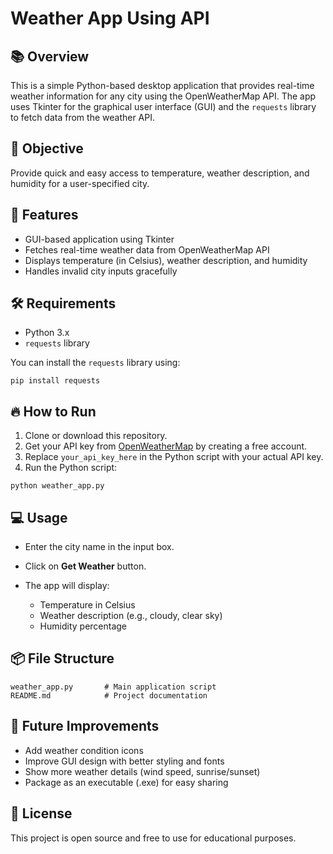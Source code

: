 # Weather App Using API

## 📚 Overview

This is a simple Python-based desktop application that provides real-time weather information for any city using the OpenWeatherMap API. The app uses Tkinter for the graphical user interface (GUI) and the `requests` library to fetch data from the weather API.

## 🎯 Objective

Provide quick and easy access to temperature, weather description, and humidity for a user-specified city.

## 🚀 Features

* GUI-based application using Tkinter
* Fetches real-time weather data from OpenWeatherMap API
* Displays temperature (in Celsius), weather description, and humidity
* Handles invalid city inputs gracefully

## 🛠️ Requirements

* Python 3.x
* `requests` library

You can install the `requests` library using:

```
pip install requests
```

## 🔥 How to Run

1. Clone or download this repository.
2. Get your API key from [OpenWeatherMap](https://openweathermap.org/) by creating a free account.
3. Replace `your_api_key_here` in the Python script with your actual API key.
4. Run the Python script:

```
python weather_app.py
```

## 💻 Usage

* Enter the city name in the input box.
* Click on **Get Weather** button.
* The app will display:

  * Temperature in Celsius
  * Weather description (e.g., cloudy, clear sky)
  * Humidity percentage

## 📦 File Structure

```
weather_app.py       # Main application script
README.md            # Project documentation
```

## 🌱 Future Improvements

* Add weather condition icons
* Improve GUI design with better styling and fonts
* Show more weather details (wind speed, sunrise/sunset)
* Package as an executable (.exe) for easy sharing

## 📜 License

This project is open source and free to use for educational purposes.

